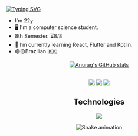 <a href="https://git.io/typing-svg"><img src="https://readme-typing-svg.demolab.com?font=Bebas+Neue&size=40&duration=3000&pause=500&color=3D96F7&background=4BFF1B00&multiline=true&random=false&width=600&height=100&lines=Hi%2C+I'm+Benny+Matuchewski;I'm+a+Software+Engineer" alt="Typing SVG" /></a>
 <ul dsplay="inline-block">
    <li style="vertical-align:top;"> I'm 22y</li>
    <li> 🖥 I'm a computer science student.
    <li> 8th Semester. ⌛8/8
    <li> 🌱 I’m currently learning React, Flutter and Kotlin.
    <li> 🟢🟡Brazilian 🇧🇷
</ul>
 
  
</div>

<div display="flex" justify-content="space-around" align="center" >
  
 [![Anurag's GitHub stats](https://github-readme-stats.vercel.app/api?username=BerPGR)](https://github.com/BerPGR/github-readme-stats)
  
 </div>


<div align="center" valign="top"><br>

<div align="center">
  <!--<a href="https://www.youtube.com/channel/UCViaNBT0SIeiVnZSEEtIfjw?sub_confirmation=1" target="_blank"><img src="https://img.shields.io/badge/YouTube-FF0000?style=for-the-badge&logo=youtube&logoColor=white" target="_blank"></a>-->
<!--   <a href="https://www.instagram.com/ugab__/" target="_blank"><img src="https://img.shields.io/badge/-Instagram-%23E4405F?style=for-the-badge&logo=instagram&logoColor=white" target="_blank"></a> -->
  <!-- <a href="https://www.facebook.com/pr.eduardoribeiro" target="_blank"><img src="https://img.shields.io/badge/Facebook-1877F2?style=for-the-badge&logo=facebook&logoColor=white" target="_blank"></a>  -->
  <a href="https://bennymatuchewski.vercel.app" target="_blank"><img src="https://img.shields.io/badge/portfolio-000000?style=for-the-badge&logo=About.me&logoColor=white" target="_blank"></a> 
  <a href="https://www.linkedin.com/in/bernardomm27/" target="_blank"><img src="https://img.shields.io/badge/-LinkedIn-%230077B5?style=for-the-badge&logo=linkedin&logoColor=white" target="_blank"></a> 
  <a href="mailto:bernardopgr01@gmail.com"><img src="https://img.shields.io/badge/-Gmail-%23333?style=for-the-badge&logo=gmail&logoColor=white" target="_blank"></a>
</div>


<h2>Technologies</h2>

 <p align="center">
  <a href="https://skillicons.dev">
    <img src="https://skillicons.dev/icons?i=flutter,dart,firebase,nuxtjs,vue,vuetify,pinia,sass,nodejs,express,postman,spring,java,mongodb,postgresql,html,css,javascript,typescript,kotlin,python,git,github" />
  </a>
</p>




<div align="center">
  
  ![Snake animation](https://github.com/danielbped/danielbped/blob/output/github-contribution-grid-snake.svg)
  
</div>

